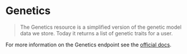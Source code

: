 # Genetics

> The Genetics resource is a simplified version of the genetic model data we
> store. Today it returns a list of genetic traits for a user.

For more information on the Genetics endpoint see the [official docs](https://docs.humanapi.co/docs/genetics).
